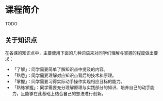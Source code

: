 # 课程简介

TODO

## 关于知识点

在各课的知识点中，主要使用下面的几种词语来对同学们理解与掌握的程度做出要求：

- 「了解」：同学需要简单了解知识点中提及的内容。
- 「熟悉」：同学需要理解对应知识点背后的技术和原理。
- 「掌握」：同学需要习得实际动手操作实现相应目标的能力。
- 「熟练掌握」：同学需要充分理解原理与实践部分的知识、培养自己的动手能力，且能够在此基础上结合自己的想法进行创新。
